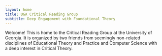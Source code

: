 ```yaml
---
layout: home
title: UGA Critical Reading Group 
subtitle: Deep Engagement with Foundational Theory
---
```


Welcome! This is home to the Critical Reading Group at the University of Georgia. It is organized by two friends from seemingly non-related disciplines of Educational Theory and Practice and Computer Science with a deep interest in Critical Theory. 
